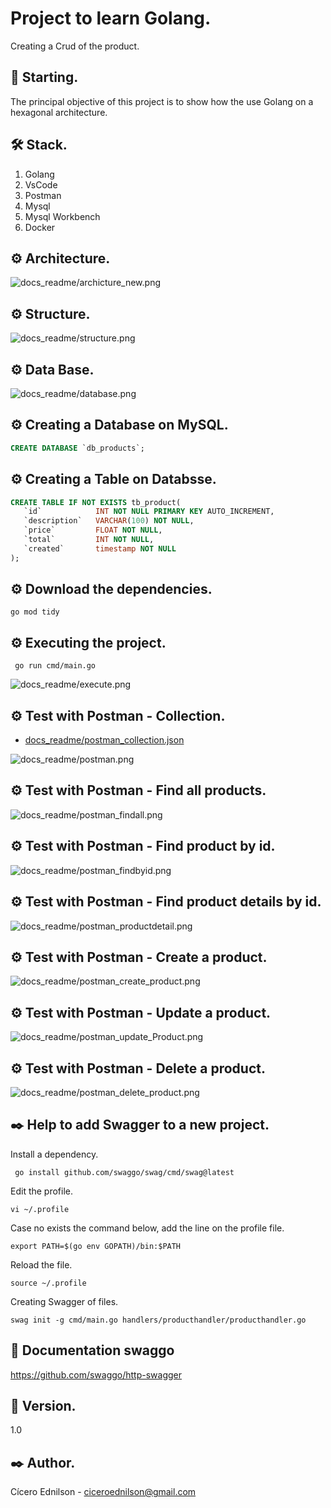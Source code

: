 # Project to learn Golang.

Creating a Crud of the product. 

## 🚀 Starting.

The principal objective of this project is to show how the use Golang on a hexagonal architecture. 

## 🛠 Stack.

<ol>
  <li>Golang</li>
  <li>VsCode</li>
  <li>Postman</li>
  <li>Mysql</li>
  <li>Mysql Workbench</li>
  <li>Docker</li>
</ol>

## ⚙️ Architecture.

![docs_readme/archicture_new.png](docs_readme/archicture_new.png)

## ⚙️ Structure.

![docs_readme/structure.png](docs_readme/structure.png)

## ⚙️ Data Base.

![docs_readme/database.png](docs_readme/database.png)

## ⚙️ Creating a Database on MySQL.

~~~~sql
CREATE DATABASE `db_products`;
~~~~

## ⚙️ Creating a Table on Databsse.

~~~~sql
CREATE TABLE IF NOT EXISTS tb_product(
   `id` 		   INT NOT NULL PRIMARY KEY AUTO_INCREMENT,
   `description`   VARCHAR(100) NOT NULL,
   `price`   	   FLOAT NOT NULL,
   `total`   	   INT NOT NULL,
   `created`   	   timestamp NOT NULL
);
~~~~

## ⚙️ Download the dependencies.

~~~~shell
go mod tidy
~~~~

## ⚙️ Executing the project.

~~~~shell
 go run cmd/main.go
~~~~

![docs_readme/execute.png](docs_readme/execute.png)


## ⚙️ Test with Postman - Collection.

 * [docs_readme/postman_collection.json](docs_readme/postman_collection.json)

![docs_readme/postman.png](docs_readme/postman.png)

## ⚙️ Test with Postman - Find all products.

![docs_readme/postman_findall.png](docs_readme/postman_findall.png)


## ⚙️ Test with Postman - Find product by id.

![docs_readme/postman_findbyid.png](docs_readme/postman_findbyid.png)


## ⚙️ Test with Postman - Find product details by id.

![docs_readme/postman_productdetail.png](docs_readme/postman_productdetail.png)


## ⚙️ Test with Postman - Create a product.

![docs_readme/postman_create_product.png](docs_readme/postman_create_product.png)

## ⚙️ Test with Postman - Update a product.

![docs_readme/postman_update_Product.png](docs_readme/postman_update_Product.png)


## ⚙️ Test with Postman - Delete a product.

![docs_readme/postman_delete_product.png](docs_readme/postman_delete_product.png)


## ✒️ Help to add Swagger to a new project.

Install a dependency. 

~~~~shell
 go install github.com/swaggo/swag/cmd/swag@latest
~~~~

Edit the profile.

~~~~shell
vi ~/.profile 
~~~~

Case no exists the command below, add the line on the profile file. 

~~~~shell
export PATH=$(go env GOPATH)/bin:$PATH
~~~~

Reload the file.

~~~~shell
source ~/.profile 
~~~~

Creating Swagger of files.

~~~~shell
swag init -g cmd/main.go handlers/producthandler/producthandler.go 
~~~~

## 📌 Documentation swaggo

https://github.com/swaggo/http-swagger


## 📌 Version.

1.0

## ✒️ Author.

Cícero Ednilson - ciceroednilson@gmail.com
